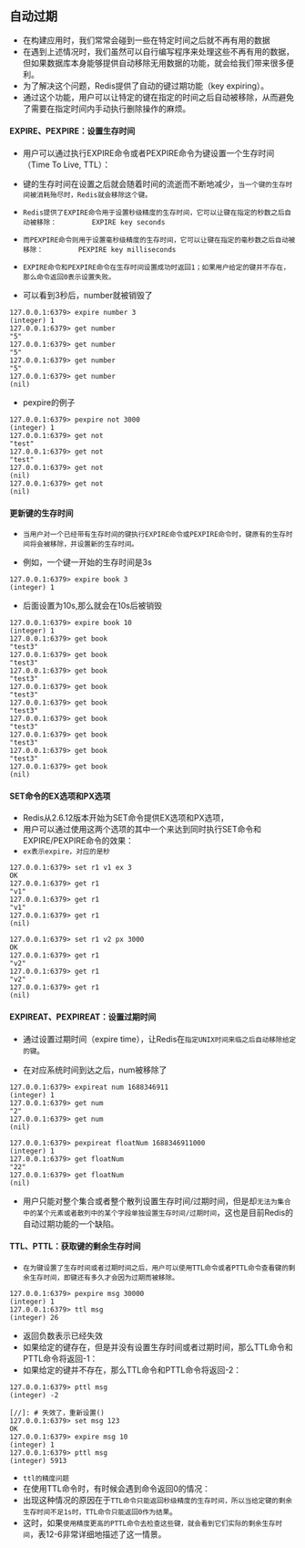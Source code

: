 ## 自动过期
* 在构建应用时，我们常常会碰到一些在特定时间之后就不再有用的数据
* 在遇到上述情况时，我们虽然可以自行编写程序来处理这些不再有用的数据，但如果数据库本身能够提供自动移除无用数据的功能，就会给我们带来很多便利。
* 为了解决这个问题，Redis提供了自动的键过期功能（key expiring）。
* 通过这个功能，用户可以让特定的键在指定的时间之后自动被移除，从而避免了需要在指定时间内手动执行删除操作的麻烦。

#### EXPIRE、PEXPIRE：设置生存时间
* 用户可以通过执行EXPIRE命令或者PEXPIRE命令为键设置一个生存时间（Time To Live, TTL）：
* 键的生存时间在设置之后就会随着时间的流逝而不断地减少，`当一个键的生存时间被消耗殆尽时，Redis就会移除这个键。`

* `Redis提供了EXPIRE命令用于设置秒级精度的生存时间，它可以让键在指定的秒数之后自动被移除：`
`        EXPIRE key seconds`

* `而PEXPIRE命令则用于设置毫秒级精度的生存时间，它可以让键在指定的毫秒数之后自动被移除：`
`        PEXPIRE key milliseconds`

* `EXPIRE命令和PEXPIRE命令在生存时间设置成功时返回1；如果用户给定的键并不存在，那么命令返回0表示设置失败。`

* 可以看到3秒后，number就被销毁了
```redis
127.0.0.1:6379> expire number 3
(integer) 1
127.0.0.1:6379> get number
"5"
127.0.0.1:6379> get number
"5"
127.0.0.1:6379> get number
"5"
127.0.0.1:6379> get number
(nil)
```

* pexpire的例子
```redis
127.0.0.1:6379> pexpire not 3000
(integer) 1
127.0.0.1:6379> get not
"test"
127.0.0.1:6379> get not
"test"
127.0.0.1:6379> get not
(nil)
127.0.0.1:6379> get not
(nil)
```

#### 更新键的生存时间
* `当用户对一个已经带有生存时间的键执行EXPIRE命令或PEXPIRE命令时，键原有的生存时间将会被移除，并设置新的生存时间。`

* 例如，一个键一开始的生存时间是3s
```redis
127.0.0.1:6379> expire book 3
(integer) 1
```
* 后面设置为10s,那么就会在10s后被销毁
```redis
127.0.0.1:6379> expire book 10
(integer) 1
127.0.0.1:6379> get book
"test3"
127.0.0.1:6379> get book
"test3"
127.0.0.1:6379> get book
"test3"
127.0.0.1:6379> get book
"test3"
127.0.0.1:6379> get book
"test3"
127.0.0.1:6379> get book
"test3"
127.0.0.1:6379> get book
"test3"
127.0.0.1:6379> get book
"test3"
127.0.0.1:6379> get book
(nil)
```

#### SET命令的EX选项和PX选项
* Redis从2.6.12版本开始为SET命令提供EX选项和PX选项，
* 用户可以通过使用这两个选项的其中一个来达到同时执行SET命令和EXPIRE/PEXPIRE命令的效果：
* `ex表示expire，对应的是秒`
```redis
127.0.0.1:6379> set r1 v1 ex 3
OK
127.0.0.1:6379> get r1
"v1"
127.0.0.1:6379> get r1
"v1"
127.0.0.1:6379> get r1
(nil)
```

```redis
127.0.0.1:6379> set r1 v2 px 3000
OK
127.0.0.1:6379> get r1
"v2"
127.0.0.1:6379> get r1
"v2"
127.0.0.1:6379> get r1
(nil)
```

#### EXPIREAT、PEXPIREAT：设置过期时间
* 通过设置过期时间（expire time），让Redis在`指定UNIX时间来临之后自动移除给定的键`。

* 在对应系统时间到达之后，num被移除了
```redis
127.0.0.1:6379> expireat num 1688346911
(integer) 1
127.0.0.1:6379> get num
"2"
127.0.0.1:6379> get num
(nil)
```
    
```redis
127.0.0.1:6379> pexpireat floatNum 1688346911000
(integer) 1
127.0.0.1:6379> get floatNum
"22"
127.0.0.1:6379> get floatNum
(nil)
```

* 用户只能对整个集合或者整个散列设置生存时间/过期时间，但是却`无法为集合中的某个元素或者散列中的某个字段单独设置生存时间/过期时间`，这也是目前Redis的自动过期功能的一个缺陷。

#### TTL、PTTL：获取键的剩余生存时间
* `在为键设置了生存时间或者过期时间之后，用户可以使用TTL命令或者PTTL命令查看键的剩余生存时间，即键还有多久才会因为过期而被移除。`
```redis
127.0.0.1:6379> pexpire msg 30000
(integer) 1
127.0.0.1:6379> ttl msg
(integer) 26
```
* 返回负数表示已经失效
* 如果给定的键存在，但是并没有设置生存时间或者过期时间，那么TTL命令和PTTL命令将返回-1：
* 如果给定的键并不存在，那么TTL命令和PTTL命令将返回-2：
```redis
127.0.0.1:6379> pttl msg
(integer) -2

[//]: # 失效了，重新设置()
127.0.0.1:6379> set msg 123
OK
127.0.0.1:6379> expire msg 10
(integer) 1
127.0.0.1:6379> pttl msg
(integer) 5913
```

* `ttl的精度问题`
* 在使用TTL命令时，有时候会遇到命令返回0的情况：
* 出现这种情况的原因在于`TTL命令只能返回秒级精度的生存时间，所以当给定键的剩余生存时间不足1s时，TTL命令只能返回0作为结果`。
* 这时，如果`使用精度更高的PTTL命令去检查这些键，就会看到它们实际的剩余生存时间`，表12-6非常详细地描述了这一情景。



